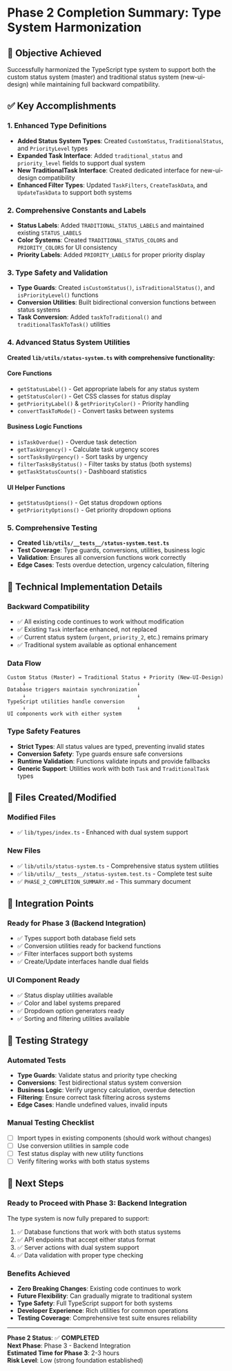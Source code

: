 # Phase 2 Completion Summary: Type System Harmonization

## 🎯 **Objective Achieved**
Successfully harmonized the TypeScript type system to support both the custom status system (master) and traditional status system (new-ui-design) while maintaining full backward compatibility.

## ✅ **Key Accomplishments**

### **1. Enhanced Type Definitions**
- **Added Status System Types**: Created `CustomStatus`, `TraditionalStatus`, and `PriorityLevel` types
- **Expanded Task Interface**: Added `traditional_status` and `priority_level` fields to support dual system
- **New TraditionalTask Interface**: Created dedicated interface for new-ui-design compatibility
- **Enhanced Filter Types**: Updated `TaskFilters`, `CreateTaskData`, and `UpdateTaskData` to support both systems

### **2. Comprehensive Constants and Labels**
- **Status Labels**: Added `TRADITIONAL_STATUS_LABELS` and maintained existing `STATUS_LABELS`
- **Color Systems**: Created `TRADITIONAL_STATUS_COLORS` and `PRIORITY_COLORS` for UI consistency
- **Priority Labels**: Added `PRIORITY_LABELS` for proper priority display

### **3. Type Safety and Validation**
- **Type Guards**: Created `isCustomStatus()`, `isTraditionalStatus()`, and `isPriorityLevel()` functions
- **Conversion Utilities**: Built bidirectional conversion functions between status systems
- **Task Conversion**: Added `taskToTraditional()` and `traditionalTaskToTask()` utilities

### **4. Advanced Status System Utilities**
**Created `lib/utils/status-system.ts` with comprehensive functionality:**

#### **Core Functions**
- `getStatusLabel()` - Get appropriate labels for any status system
- `getStatusColor()` - Get CSS classes for status display
- `getPriorityLabel()` & `getPriorityColor()` - Priority handling
- `convertTaskToMode()` - Convert tasks between systems

#### **Business Logic Functions**
- `isTaskOverdue()` - Overdue task detection
- `getTaskUrgency()` - Calculate task urgency scores
- `sortTasksByUrgency()` - Sort tasks by urgency
- `filterTasksByStatus()` - Filter tasks by status (both systems)
- `getTaskStatusCounts()` - Dashboard statistics

#### **UI Helper Functions**
- `getStatusOptions()` - Get status dropdown options
- `getPriorityOptions()` - Get priority dropdown options

### **5. Comprehensive Testing**
- **Created `lib/utils/__tests__/status-system.test.ts`**
- **Test Coverage**: Type guards, conversions, utilities, business logic
- **Validation**: Ensures all conversion functions work correctly
- **Edge Cases**: Tests overdue detection, urgency calculation, filtering

## 🔧 **Technical Implementation Details**

### **Backward Compatibility**
- ✅ All existing code continues to work without modification
- ✅ Existing `Task` interface enhanced, not replaced
- ✅ Current status system (`urgent`, `priority_2`, etc.) remains primary
- ✅ Traditional system available as optional enhancement

### **Data Flow**
```
Custom Status (Master) ↔ Traditional Status + Priority (New-UI-Design)
     ↓                                    ↓
Database triggers maintain synchronization
     ↓                                    ↓
TypeScript utilities handle conversion
     ↓                                    ↓
UI components work with either system
```

### **Type Safety Features**
- **Strict Types**: All status values are typed, preventing invalid states
- **Conversion Safety**: Type guards ensure safe conversions
- **Runtime Validation**: Functions validate inputs and provide fallbacks
- **Generic Support**: Utilities work with both `Task` and `TraditionalTask` types

## 📁 **Files Created/Modified**

### **Modified Files**
- ✅ `lib/types/index.ts` - Enhanced with dual system support

### **New Files**
- ✅ `lib/utils/status-system.ts` - Comprehensive status system utilities
- ✅ `lib/utils/__tests__/status-system.test.ts` - Complete test suite
- ✅ `PHASE_2_COMPLETION_SUMMARY.md` - This summary document

## 🎯 **Integration Points**

### **Ready for Phase 3 (Backend Integration)**
- ✅ Types support both database field sets
- ✅ Conversion utilities ready for backend functions
- ✅ Filter interfaces support both systems
- ✅ Create/Update interfaces handle dual fields

### **UI Component Ready**
- ✅ Status display utilities available
- ✅ Color and label systems prepared
- ✅ Dropdown option generators ready
- ✅ Sorting and filtering utilities available

## 🧪 **Testing Strategy**

### **Automated Tests**
- **Type Guards**: Validate status and priority type checking
- **Conversions**: Test bidirectional status system conversion
- **Business Logic**: Verify urgency calculation, overdue detection
- **Filtering**: Ensure correct task filtering across systems
- **Edge Cases**: Handle undefined values, invalid inputs

### **Manual Testing Checklist**
- [ ] Import types in existing components (should work without changes)
- [ ] Use conversion utilities in sample code
- [ ] Test status display with new utility functions
- [ ] Verify filtering works with both status systems

## 🚀 **Next Steps**

### **Ready to Proceed with Phase 3: Backend Integration**
The type system is now fully prepared to support:
1. ✅ Database functions that work with both status systems
2. ✅ API endpoints that accept either status format
3. ✅ Server actions with dual system support
4. ✅ Data validation with proper type checking

### **Benefits Achieved**
- **Zero Breaking Changes**: Existing code continues to work
- **Future Flexibility**: Can gradually migrate to traditional system
- **Type Safety**: Full TypeScript support for both systems
- **Developer Experience**: Rich utilities for common operations
- **Testing Coverage**: Comprehensive test suite ensures reliability

---

**Phase 2 Status**: ✅ **COMPLETED**  
**Next Phase**: Phase 3 - Backend Integration  
**Estimated Time for Phase 3**: 2-3 hours  
**Risk Level**: Low (strong foundation established) 